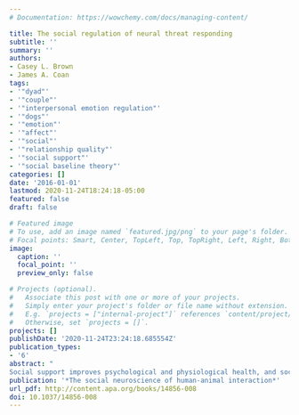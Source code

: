 ```yaml
---
# Documentation: https://wowchemy.com/docs/managing-content/

title: The social regulation of neural threat responding
subtitle: ''
summary: ''
authors:
- Casey L. Brown
- James A. Coan
tags: 
- '"dyad"'
- '"couple"'
- '"interpersonal emotion regulation"'
- '"dogs"'
- '"emotion"'
- '"affect"'
- '"social"'
- '"relationship quality"'
- '"social support"'
- '"social baseline theory"'
categories: []
date: '2016-01-01'
lastmod: 2020-11-24T18:24:18-05:00
featured: false
draft: false

# Featured image
# To use, add an image named `featured.jpg/png` to your page's folder.
# Focal points: Smart, Center, TopLeft, Top, TopRight, Left, Right, BottomLeft, Bottom, BottomRight.
image:
  caption: ''
  focal_point: ''
  preview_only: false

# Projects (optional).
#   Associate this post with one or more of your projects.
#   Simply enter your project's folder or file name without extension.
#   E.g. `projects = ["internal-project"]` references `content/project/deep-learning/index.md`.
#   Otherwise, set `projects = []`.
projects: []
publishDate: '2020-11-24T23:24:18.685554Z'
publication_types:
- '6'
abstract: "
Social support improves psychological and physiological health, and social isolation increases mortality at rates rivaling well-established risk factors such as cigarette smoking, high blood pressure, high blood lipid concentrations, obesity, and lack of physical activity. Although these associations are well established, the mechanisms through which social support exerts its effects remain unclear. This chapter outlines our research on the social regulation of neural threat responding, emphasizing how reliable social support economizes cognitive, affective, and behavioral effort. Specifically, we present social baseline theory, which posits that humans’ default or baseline mode of affect regulation is via social proximity and that the human ecology is acutely social. Indeed, when identifying the dominant human habitat, specific terrestrial features seem unlikely—humans live just about everywhere on earth, subsisting on a great variety of diets and adapting themselves to a diversity of conditions. If humans have created a social ecology—an ecology based on a rich collection of social behaviors and capacities—it follows that other animals could adapt themselves to that ecology. We conjecture that household pets, with a specific emphasis on domesticated dogs, have indeed adapted to the human social ecology and that humans and domesticated pets form veridical social relationships with one another, to great mutual benefit. Companion animals may indeed fulfill the roll of a social support provider—even a relational partner—with consequences for the regulation of neurobiological mechanisms supporting the brain’s threat response and, by extension, for the many consequences of that regulation for health and well-being, both human and animal. In this chapter, we first ground our perception in contemporary theories related to behavioral ecology and perception."
publication: '*The social neuroscience of human-animal interaction*'
url_pdf: http://content.apa.org/books/14856-008
doi: 10.1037/14856-008
---
```

